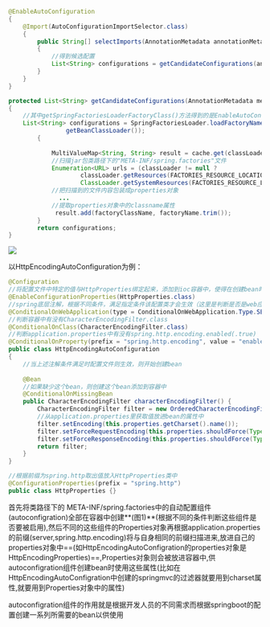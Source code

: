 ~~~java
@EnableAutoConfiguration
{
	@Import(AutoConfigurationImportSelector.class)
	{
		public String[] selectImports(AnnotationMetadata annotationMetadata) 
		{
			//得到候选配置
			List<String> configurations = getCandidateConfigurations(annotationMetadata, attributes);
		}
	}
}
~~~

```java
protected List<String> getCandidateConfigurations(AnnotationMetadata metadata, AnnotationAttributes attributes) 
{
    //其中getSpringFactoriesLoaderFactoryClass()方法得到的是EnableAutoConfiguration.class,即从下面所讲的properties中获取EnableAutoConfiguration.class（类名）对应的值添加到容器中（看下图）
    List<String> configurations = SpringFactoriesLoader.loadFactoryNames(getSpringFactoriesLoaderFactoryClass(),
				getBeanClassLoader());
    	{
            
            MultiValueMap<String, String> result = cache.get(classLoader);
            //扫描jar包类路径下的"META-INF/spring.factories"文件
        	Enumeration<URL> urls = (classLoader != null ?
					classLoader.getResources(FACTORIES_RESOURCE_LOCATION) :
					ClassLoader.getSystemResources(FACTORIES_RESOURCE_LOCATION));
            //把扫描到的文件内容包装成properties对象
              ...
            //提取properties对象中的classname属性
             result.add(factoryClassName, factoryName.trim());     
    	}
		return configurations;
}

```

![](E:\Typora\resources\Spring\微信截图_20190901215842.png)

[^图1]: 

以HttpEncodingAutoConfiguration为例：

```java
@Configuration
//将配置文件中特定的值与HttpProperties绑定起来，添加到ioc容器中，使得在创建bean时可以从容器中拿
@EnableConfigurationProperties(HttpProperties.class)
//spring底层注解，根据不同条件，满足指定条件该配置类才会生效（这里是判断是否是web应用，如果是则配置生效）
@ConditionalOnWebApplication(type = ConditionalOnWebApplication.Type.SERVLET)
//判断容器中有没有CharacterEncodingFilter.class
@ConditionalOnClass(CharacterEncodingFilter.class)
//判断application.properties中有没有spring.http.encoding.enabled(.true)
@ConditionalOnProperty(prefix = "spring.http.encoding", value = "enabled", matchIfMissing = true)
public class HttpEncodingAutoConfiguration 
{
    //当上述注解条件满足时配置文件则生效，则开始创建bean
   
    @Bean
    //如果缺少这个bean，则创建这个bean添加到容器中
	@ConditionalOnMissingBean
	public CharacterEncodingFilter characterEncodingFilter() {
		CharacterEncodingFilter filter = new OrderedCharacterEncodingFilter();
        //从application.properties里获取值放进bean的属性中
		filter.setEncoding(this.properties.getCharset().name());
		filter.setForceRequestEncoding(this.properties.shouldForce(Type.REQUEST));
		filter.setForceResponseEncoding(this.properties.shouldForce(Type.RESPONSE));
		return filter;
	}
}
```

```java
//根据前缀为spring.http取出值放入HttpProperties类中
@ConfigurationProperties(prefix = "spring.http")
public class HttpProperties {}
```

首先将类路径下的 META-INF/spring.factories中的自动配置组件(autoconfigration)全部在容器中创建**(图1)**(根据不同的条件判断这些组件是否要被启用),然后不同的这些组件的Properties对象再根据application.properties的前缀(server,spring.http.encoding)将与自身相同的前缀扫描进来,放进自己的properties对象中==(如HttpEncodingAutoConfigration的properties对象是HttpEncodingProperties)==,Properties对象则会被放进容器中,供autoconfigration组件创建bean时使用这些属性(比如在HttpEncodingAutoConfigration中创建的springmvc的过滤器就要用到charset属性,就要用到Properties对象中的属性)

autoconfigration组件的作用就是根据开发人员的不同需求而根据springboot的配置创建一系列所需要的bean以供使用

